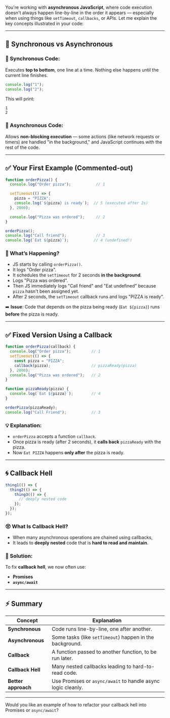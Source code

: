 You're working with **asynchronous JavaScript**, where code execution doesn't always happen line-by-line in the order it appears — especially when using things like `setTimeout`, `callbacks`, or APIs. Let me explain the key concepts illustrated in your code:

---

## 🔄 Synchronous vs Asynchronous

### 🔹 Synchronous Code:

Executes **top to bottom**, one line at a time. Nothing else happens until the current line finishes.

```js
console.log("1");
console.log("2");
```

This will print:

```
1
2
```

### 🔹 Asynchronous Code:

Allows **non-blocking execution** — some actions (like network requests or timers) are handled "in the background," and JavaScript continues with the rest of the code.

---

## ✅ Your First Example (Commented-out)

```js
function orderPizza() {
  console.log("Order pizza");           // 1

  setTimeout(() => {
    pizza = "PIZZA";
    console.log(`${pizza} is ready`);  // 5 (executed after 2s)
  }, 2000);

  console.log("Pizza was ordered");     // 2
}

orderPizza();
console.log("Call friend");             // 3
console.log(`Eat ${pizza}`);           // 4 (undefined!)
```

### 🧠 What’s Happening?

* JS starts by calling `orderPizza()`.
* It logs "Order pizza".
* It schedules the `setTimeout` for 2 seconds **in the background**.
* Logs "Pizza was ordered".
* Then JS immediately logs "Call friend" and "Eat undefined" because `pizza` hasn't been assigned yet.
* After 2 seconds, the `setTimeout` callback runs and logs "PIZZA is ready".

➡️ **Issue**: Code that depends on the pizza being ready (`Eat ${pizza}`) runs **before** the pizza is ready.

---

## ✅ Fixed Version Using a Callback

```js
function orderPizza(callback) {
  console.log("Order pizza");         // 1
  setTimeout(() => {
    const pizza = "PIZZA";
    callback(pizza);                  // pizzaReady(pizza)
  }, 2000);
  console.log("Pizza was ordered");   // 2
}

function pizzaReady(pizza) {
  console.log(`Eat ${pizza}`);        // 4
}

orderPizza(pizzaReady);
console.log("Call Friend");           // 3
```

### 💡 Explanation:

* `orderPizza` accepts a function `callback`.
* Once pizza is ready (after 2 seconds), it **calls back** `pizzaReady` with the pizza.
* Now `Eat PIZZA` happens **only after** the pizza is ready.

---

## 🌀 Callback Hell

```js
thing1(() => {
  thing2(() => {
    thing3(() => {
      // deeply nested code
    });
  });
});
```

### 😵 What Is Callback Hell?

* When many asynchronous operations are chained using callbacks,
* It leads to **deeply nested** code that is **hard to read and maintain**.

### 🔧 Solution:

To fix **callback hell**, we now often use:

* **Promises**
* **`async/await`**

---

## ⚡ Summary

| Concept             | Explanation                                                  |
| ------------------- | ------------------------------------------------------------ |
| **Synchronous**     | Code runs line-by-line, one after another.                   |
| **Asynchronous**    | Some tasks (like `setTimeout`) happen in the background.     |
| **Callback**        | A function passed to another function, to be run later.      |
| **Callback Hell**   | Many nested callbacks leading to hard-to-read code.          |
| **Better approach** | Use Promises or `async/await` to handle async logic cleanly. |

---

Would you like an example of how to refactor your callback hell into Promises or `async/await`?
